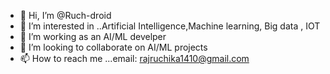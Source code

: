- 👋 Hi, I’m @Ruch-droid
- 👀 I’m interested in ..Artificial Intelligence,Machine learning, Big data , IOT
- 🌱 I’m working as an AI/ML develper
- 💞️ I’m looking to collaborate on AI/ML projects
- 📫 How to reach me ...email: rajruchika1410@gmail.com

<!---
Ruch-droid/Ruch-droid is a ✨ special ✨ repository because its `README.md` (this file) appears on your GitHub profile.
You can click the Preview link to take a look at your changes.
--->
